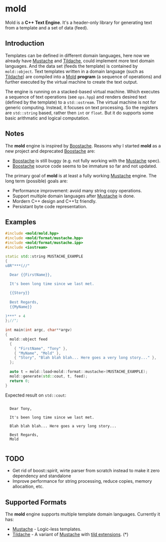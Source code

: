 # mold

Mold is a **C++ Text Engine**. It's a header-only library for generating
text from a template and a set of data (feed).

Introduction
------------

Templates can be defined in different domain languages, here now we already
have [Mustache][mustache] and [Tildache][tildache], could implement more
text domain languages. And the data set (feeds the template) is contained
by `mold::object`. Text templates written in a domain language
(such as [Tildache][tildache]) are compiled into a [Mold][mold] **program**
(a sequence of operations) and further executed by the virtual
machine to create the text output.

The engine is running on a stacked-based virtual machine. Which executes a
sequence of text operations (see `ops.hpp`) and renders desired text
(defined by the template) to a `std::ostream`. The virtual machine is not
for generic computing. Instead, it focuses on text processing. So the
registers are `std::string` based, rather then `int` or `float`. But it do
supports some basic arithmatic and logical computation.

Notes
-----

The **mold** engine is inspired by [Boostache][boostache]. Reasons why I started
**mold** as a new project and deprecated [Boostache][boostache] are:

  * [Boostache][boostache] is still buggy (e.g. not fully working with the [Mustache][mustache] spec).
  * [Boostache][boostache] source code seems to be immature so far and not updated.

The primary goal of **mold** is at least a fully working [Mustache][mustache] engine.
The long term (possible) goals are:

  * Performance improvement: avoid many string copy operations.
  * Support multiple domain languages after [Mustache][mustache] is done.
  * Mordern C++ design and C++1z friendly.
  * Persistant byte code representation.

Examples
--------

```c++
#include <mold/mold.hpp>
#include <mold/format/mustache.hpp>
#include <mold/format/mustache.ipp>
#include <iostream>

static std::string MUSTACHE_EXAMPLE
{
u8R"***(//"
  
  Dear {{FirstName}},

  It's been long time since we last met.

  {{Story}}
  
  Best Regards,
  {{MyName}}
  
)***" + 4
};//";
  
int main(int argc, char**argv)
{
  mold::object feed
  {
    { "FirstName", "Tony" },
    { "MyName", "Mold" },
    { "Story", "Blah blah blah... Here goes a very long story..." },
  };
  
  auto t = mold::load<mold::format::mustache>(MUSTACHE_EXAMPLE);
  mold::generate(std::cout, t, feed);
  return 0;
}
```

Expected result on `std::cout`:

```
  
  Dear Tony,

  It's been long time since we last met.

  Blah blah blah... Here goes a very long story...
  
  Best Regards,
  Mold
  
```

TODO
--------
* Get rid of boost::spirit, wirte parser from scratch instead to make it zero dependency and standalone
* Improve performance for string processing, reduce copies, memory allocaition, etc.

Supported Formats
-----------------

The **mold** engine supports multiple template domain languages. Currently it has:

  * [Mustache][mustache] - Logic-less templates.
  * [Tildache][tildache] - A variant of [Mustache][mustache] with [tild extensions][tild-ext]. (*)

[boostache]: https://github.com/cierelabs/boostache
[mustache]: http://mustache.github.io/mustache.5.html
[tildache]: https://github.com/duzy/mold/wiki/tildache
[tild-ext]: https://github.com/duzy/mold/wiki/tild-extensions
[mold]: https://github.com/extbit/mold
